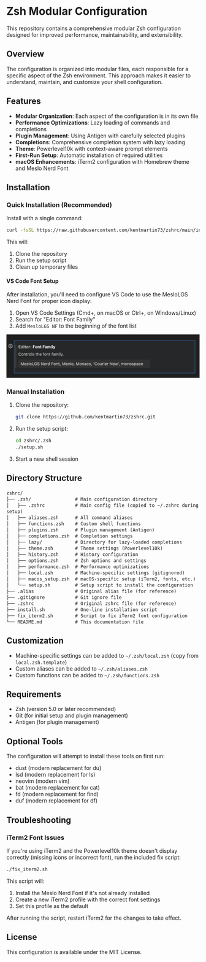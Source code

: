 # Zsh Modular Configuration

This repository contains a comprehensive modular Zsh configuration designed for improved performance, maintainability, and extensibility.

## Overview

The configuration is organized into modular files, each responsible for a specific aspect of the Zsh environment. This approach makes it easier to understand, maintain, and customize your shell configuration.

## Features

- **Modular Organization**: Each aspect of the configuration is in its own file
- **Performance Optimizations**: Lazy loading of commands and completions
- **Plugin Management**: Using Antigen with carefully selected plugins
- **Completions**: Comprehensive completion system with lazy loading
- **Theme**: Powerlevel10k with context-aware prompt elements
- **First-Run Setup**: Automatic installation of required utilities
- **macOS Enhancements**: iTerm2 configuration with Homebrew theme and Meslo Nerd Font

## Installation

### Quick Installation (Recommended)

Install with a single command:

```bash
curl -fsSL https://raw.githubusercontent.com/kentmartin73/zshrc/main/install.sh | bash
```

This will:
1. Clone the repository
2. Run the setup script
3. Clean up temporary files

#### VS Code Font Setup

After installation, you'll need to configure VS Code to use the MesloLGS Nerd Font for proper icon display:

1. Open VS Code Settings (Cmd+, on macOS or Ctrl+, on Windows/Linux)
2. Search for "Editor: Font Family"
3. Add `MesloLGS NF` to the beginning of the font list

![VS Code Font Setup](./images/vscode-font-setup.png)

### Manual Installation

1. Clone the repository:
   ```bash
   git clone https://github.com/kentmartin73/zshrc.git
   ```
2. Run the setup script:
   ```bash
   cd zshrc/.zsh
   ./setup.sh
   ```
3. Start a new shell session

## Directory Structure

```
zshrc/
├── .zsh/                # Main configuration directory
│   ├── .zshrc           # Main config file (copied to ~/.zshrc during setup)
│   ├── aliases.zsh      # All command aliases
│   ├── functions.zsh    # Custom shell functions
│   ├── plugins.zsh      # Plugin management (Antigen)
│   ├── completions.zsh  # Completion settings
│   ├── lazy/            # Directory for lazy-loaded completions
│   ├── theme.zsh        # Theme settings (Powerlevel10k)
│   ├── history.zsh      # History configuration
│   ├── options.zsh      # Zsh options and settings
│   ├── performance.zsh  # Performance optimizations
│   ├── local.zsh        # Machine-specific settings (gitignored)
│   ├── macos_setup.zsh  # macOS-specific setup (iTerm2, fonts, etc.)
│   └── setup.sh         # Setup script to install the configuration
├── .alias               # Original alias file (for reference)
├── .gitignore           # Git ignore file
├── .zshrc               # Original zshrc file (for reference)
├── install.sh           # One-line installation script
├── fix_iterm2.sh        # Script to fix iTerm2 font configuration
└── README.md            # This documentation file
```

## Customization

- Machine-specific settings can be added to `~/.zsh/local.zsh` (copy from `local.zsh.template`)
- Custom aliases can be added to `~/.zsh/aliases.zsh`
- Custom functions can be added to `~/.zsh/functions.zsh`

## Requirements

- Zsh (version 5.0 or later recommended)
- Git (for initial setup and plugin management)
- Antigen (for plugin management)

## Optional Tools

The configuration will attempt to install these tools on first run:

- dust (modern replacement for du)
- lsd (modern replacement for ls)
- neovim (modern vim)
- bat (modern replacement for cat)
- fd (modern replacement for find)
- duf (modern replacement for df)

## Troubleshooting

### iTerm2 Font Issues

If you're using iTerm2 and the Powerlevel10k theme doesn't display correctly (missing icons or incorrect font), run the included fix script:

```bash
./fix_iterm2.sh
```

This script will:
1. Install the Meslo Nerd Font if it's not already installed
2. Create a new iTerm2 profile with the correct font settings
3. Set this profile as the default

After running the script, restart iTerm2 for the changes to take effect.

## License

This configuration is available under the MIT License.
